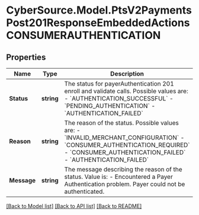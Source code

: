 # CyberSource.Model.PtsV2PaymentsPost201ResponseEmbeddedActionsCONSUMERAUTHENTICATION
## Properties

Name | Type | Description | Notes
------------ | ------------- | ------------- | -------------
**Status** | **string** | The status for payerAuthentication 201 enroll and validate calls. Possible values are: - &#x60;AUTHENTICATION_SUCCESSFUL&#x60; - &#x60;PENDING_AUTHENTICATION&#x60; - &#x60;AUTHENTICATION_FAILED&#x60;  | [optional] 
**Reason** | **string** | The reason of the status. Possible values are: - &#x60;INVALID_MERCHANT_CONFIGURATION&#x60; - &#x60;CONSUMER_AUTHENTICATION_REQUIRED&#x60; - &#x60;CONSUMER_AUTHENTICATION_FAILED&#x60; - &#x60;AUTHENTICATION_FAILED&#x60;  | [optional] 
**Message** | **string** | The message describing the reason of the status. Value is: - Encountered a Payer Authentication problem. Payer could not be authenticated.  | [optional] 

[[Back to Model list]](../README.md#documentation-for-models) [[Back to API list]](../README.md#documentation-for-api-endpoints) [[Back to README]](../README.md)

